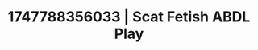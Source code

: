 ---
categories:
- Natural curves
- Bukkake
- Flushed cheeks
- Latina
- Lingerie worship
image: /assets/images/1747788356033.jpg
layout: post
seo:
  description: Featured content with sensual Scat Fetish, ABDL Play. HD images available.
  keywords: Scat Fetish, ABDL Play
  og_image: /assets/images/1747788356033.jpg
  schema_type: VisualArtwork
tags:
- ABDL Play
- Scat Fetish
- '#1747788356033'
title: 1747788356033 | Scat Fetish ABDL Play
---